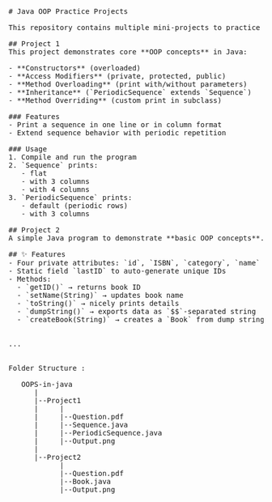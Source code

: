 <pre>
# Java OOP Practice Projects

This repository contains multiple mini-projects to practice Object-Oriented Programming in Java.

## Project 1
This project demonstrates core **OOP concepts** in Java:

- **Constructors** (overloaded)  
- **Access Modifiers** (private, protected, public)  
- **Method Overloading** (print with/without parameters)  
- **Inheritance** (`PeriodicSequence` extends `Sequence`)  
- **Method Overriding** (custom print in subclass)  

### Features
- Print a sequence in one line or in column format  
- Extend sequence behavior with periodic repetition  

### Usage
1. Compile and run the program  
2. `Sequence` prints:
   - flat  
   - with 3 columns  
   - with 4 columns  
3. `PeriodicSequence` prints:
   - default (periodic rows)  
   - with 3 columns

## Project 2
A simple Java program to demonstrate **basic OOP concepts**.  

## ✨ Features
- Four private attributes: `id`, `ISBN`, `category`, `name`  
- Static field `lastID` to auto-generate unique IDs  
- Methods:  
  - `getID()` → returns book ID  
  - `setName(String)` → updates book name  
  - `toString()` → nicely prints details  
  - `dumpString()` → exports data as `$$`-separated string  
  - `createBook(String)` → creates a `Book` from dump string 


...


Folder Structure : 

   OOPS-in-java
      |
      |--Project1
      |     |
      |     |--Question.pdf
      |     |--Sequence.java
      |     |--PeriodicSequence.java
      |     |--Output.png
      |
      |--Project2
            |
            |--Question.pdf
            |--Book.java
            |--Output.png
</pre>